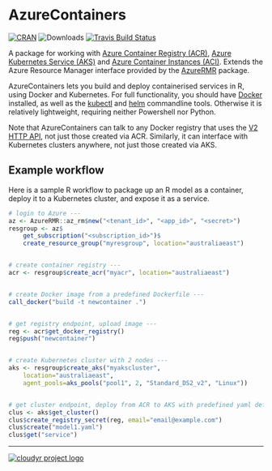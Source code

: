 # AzureContainers


[![CRAN](https://www.r-pkg.org/badges/version/AzureContainers)](https://cran.r-project.org/package=AzureContainers)
![Downloads](https://cranlogs.r-pkg.org/badges/AzureContainers)
[![Travis Build Status](https://travis-ci.org/cloudyr/AzureContainers.png?branch=master)](https://travis-ci.org/cloudyr/AzureContainers)

A package for working with [Azure Container Registry (ACR)](https://azure.microsoft.com/en-us/services/container-registry/), [Azure Kubernetes Service (AKS)](https://azure.microsoft.com/en-us/services/kubernetes-service/) and [Azure Container Instances (ACI)](https://azure.microsoft.com/en-us/services/container-instances/). Extends the Azure Resource Manager interface provided by the [AzureRMR](https://github.com/Hong-Revo/AzureRMR) package.

AzureContainers lets you build and deploy containerised services in R, using Docker and Kubernetes. For full functionality, you should have [Docker](https://docs.docker.com/install/) installed, as well as the [kubectl](https://kubernetes.io/docs/tasks/tools/install-kubectl/) and [helm](https://www.helm.sh/) commandline tools. Otherwise it is relatively lightweight, requiring neither Powershell nor Python.

Note that AzureContainers can talk to any Docker registry that uses the [V2 HTTP API](https://docs.docker.com/registry/spec/api/), not just those created via ACR. Similarly, it can interface with Kubernetes clusters anywhere, not just those created via AKS.

## Example workflow

Here is a sample R workflow to package up an R model as a container, deploy it to a Kubernetes cluster, and expose it as a service.

```r
# login to Azure ---
az <- AzureRMR::az_rm$new("<tenant_id>", "<app_id>", "<secret>")
resgroup <- az$
    get_subscription("<subscription_id>")$
    create_resource_group("myresgroup", location="australiaeast")


# create container registry ---
acr <- resgroup$create_acr("myacr", location="australiaeast")


# create Docker image from a predefined Dockerfile ---
call_docker("build -t newcontainer .")


# get registry endpoint, upload image ---
reg <- acr$get_docker_registry()
reg$push("newcontainer")


# create Kubernetes cluster with 2 nodes ---
aks <- resgroup$create_aks("myakscluster",
    location="australiaeast",
    agent_pools=aks_pools("pool1", 2, "Standard_DS2_v2", "Linux"))


# get cluster endpoint, deploy from ACR to AKS with predefined yaml definition file ---
clus <- aks$get_cluster()
clus$create_registry_secret(reg, email="email@example.com")
clus$create("model1.yaml")
clus$get("service")
```

---
[![cloudyr project logo](https://i.imgur.com/JHS98Y7.png)](https://github.com/cloudyr)
